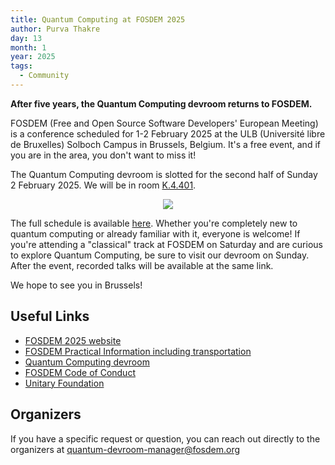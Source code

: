```yaml
---
title: Quantum Computing at FOSDEM 2025
author: Purva Thakre
day: 13
month: 1
year: 2025
tags: 
  - Community
---
```


**After five years, the Quantum Computing devroom returns to FOSDEM.**

FOSDEM (Free and Open Source Software Developers' European Meeting) is a conference scheduled for 1-2 February 2025 at the ULB (Université libre de Bruxelles) Solboch Campus in Brussels, Belgium. It's a free event, and if you are in the area, you don't want to miss it! 

The Quantum Computing devroom is slotted for the second half of Sunday 2 February 2025. We will be in room [K.4.401](https://fosdem.org/2025/schedule/room/k4401/).

<p align="center">
  <a href="https://fosdem.org/2025/schedule/"> 
    <img src="/images/fosdem_25.png" />
  </a>
</p>

The full schedule is available [here](https://fosdem.org/2025/schedule/track/quantum/). Whether you're completely new to quantum computing or already familiar with it, everyone is welcome! If you're attending a "classical" track at FOSDEM on Saturday and are curious to explore Quantum Computing, be sure to visit our devroom on Sunday. After the event, recorded talks will be available at the same link.

We hope to see you in Brussels!

## Useful Links

- [FOSDEM 2025 website](https://fosdem.org/2025/)
- [FOSDEM Practical Information including transportation](https://fosdem.org/2025/practical/)
- [Quantum Computing devroom](https://fosdem.org/2025/schedule/track/quantum/)
- [FOSDEM Code of Conduct](https://fosdem.org/2025/practical/conduct/)
- [Unitary Foundation](https://unitary.foundation/)

## Organizers

If you have a specific request or question, you can reach out directly to the organizers at quantum-devroom-manager@fosdem.org